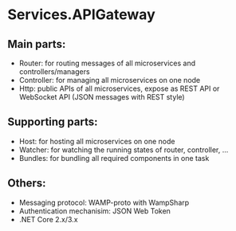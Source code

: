 # Services.APIGateway

## Main parts:

- Router: for routing messages of all microservices and controllers/managers
- Controller: for managing all microservices on one node
- Http: public APIs of all microservices, expose as REST API or WebSocket API (JSON messages with REST style)

## Supporting parts:

- Host: for hosting all microservices on one node
- Watcher: for watching the running states of router, controller, ...
- Bundles: for bundling all required components in one task

## Others:

- Messaging protocol: WAMP-proto with WampSharp
- Authentication mechanisim: JSON Web Token
- .NET Core 2.x/3.x